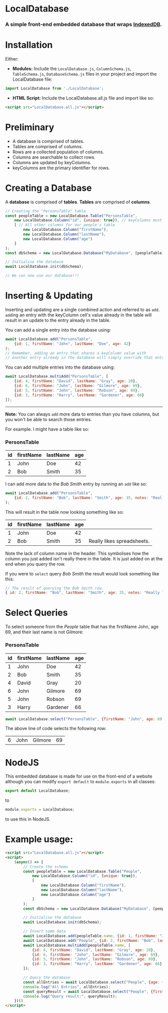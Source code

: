 # LocalDatabase
<h3>A simple front-end embedded database that wraps <a href="https://developer.mozilla.org/en-US/docs/Web/API/IndexedDB_API">IndexedDB</a>.</h3>

# Installation
Either:
- **Modules:** Include the `LocalDatabase.js`, `ColumnSchema.js`, `TableSchema.js`, `DatabaseSchema.js` files in your project and import the LocalDatabase file: 
```js
import LocalDatabase from './LocalDatabase';
```
-  **HTML Script:** Include the LocalDatabase.all.js file and import like so:
```html
<script src="LocalDatabase.all.js"></script>
```

# Preliminary

- A database is comprised of tables.
- Tables are comprised of columns.
- Rows are a collected population of columns.
- Columns are searchable to collect rows.
- Columns are updated by keyColumns.
- keyColumns are the primary identifier for rows.

# Creating a Database

A **database** is comprised of **tables**.
**Tables** are comprised of **columns**.

```js
// Creating the "PersonsTable" table
const peopleTable = new LocalDatabase.Table("PersonsTable", 
    new LocalDatabase.Column("id", {unique: true}), // keyColumns must not allow duplicates! {unique: true} is not necessary but HIGHLY recommended!
    [ // All other columns for our people's table
        new LocalDatabase.Column("firstName"), 
        new LocalDatabase.Column("lastName"),
        new LocalDatabase.Column("age")
    ]
);
const dbSchema = new LocalDatabase.Database("MyDatabase", [peopleTable]); // Creating the database schema

// Initialise the database
await LocalDatabase.init(dbSchema);

// We can now use our database!!!

```

# Inserting & Updating

Inserting and updating are a single combined action and referred to as `add`. `add`ing an entry with the keyColumn cell's value already in the table will result in an update to the entry already in the table.

You can add a single entry into the database using:

```js
await LocalDatabase.add("PersonsTable", 
    {id: 1, firstName: "John", lastName: "Doe", age: 42}
);
// Remember, adding an entry that shares a keyColumn value with 
// another entry already in the database will simply override that entry!
```

You can add multiple entries into the database using:

```js
await LocalDatabase.multiAdd("PersonsTable", [
    {id: 4, firstName: "David", lastName: "Gray", age: 20},
    {id: 6, firstName: "John", lastName: "Gilmore", age: 69},
    {id: 5, firstName: "John", lastName: "Robson", age: 69},
    {id: 3, firstName: "Harry", lastName: "Gardener", age: 66}
]);
```

<hr>

**Note:** You can always `add` more data to entries than you have columns, but you won't be able to search those entries.

For example. I might have a table like so:

<h3>PersonsTable</h3>

<table>
    <thead>
        <tr>
            <th>id</th>
            <th>firstName</th>
            <th>lastName</th>
            <th>age</th>
        </tr>
    </thead>
    <tbody>
        <tr>
            <td>1</td>
            <td>John</td>
            <td>Doe</td>
            <td>42</td>
        </tr>
        <tr>
            <td>2</td>
            <td>Bob</td>
            <td>Smith</td>
            <td>35</td>
        </tr>
    </tbody>
</table>

I can add more data to the *Bob Smith* entry by running an `add` like so:

```js
await LocalDatabase.add("PersonsTable", 
    {id: 2, firstName: "Bob", lastName: "Smith", age: 35, notes: "Really likes spreadsheets."}
);
```

This will result in the table now looking something like so:

<table>
    <thead>
        <tr>
            <th>id</th>
            <th>firstName</th>
            <th>lastName</th>
            <th>age</th>
        </tr>
    </thead>
    <tbody>
        <tr>
            <td>1</td>
            <td>John</td>
            <td>Doe</td>
            <td>42</td>
        </tr>
        <tr>
            <td>2</td>
            <td>Bob</td>
            <td>Smith</td>
            <td>35</td>
            <td>Really likes spreadsheets.</td>
        </tr>
    </tbody>
</table>

Note the lack of column name in the header. This symbolises how the column you just added isn't really there in the table. It is just added on at the end when you query the row.

If you were to `select` query *Bob Smith* the result would look something like this:

```js
// The result of querying the Bob Smith row.
{ id: 2, firstName: "Bob", lastName: "Smith", age: 35, notes: "Really likes spreadsheets." }
```

# Select Queries
To select someone from the *People* table that has the firstName John, age 69, and their last name is not Gilmore:

<h3>PersonsTable</h3>

<table>
    <thead>
        <tr>
            <th>id</th>
            <th>firstName</th>
            <th>lastName</th>
            <th>age</th>
        </tr>
    </thead>
    <tbody>
        <tr>
            <td>1</td>
            <td>John</td>
            <td>Doe</td>
            <td>42</td>
        </tr>
        <tr>
            <td>2</td>
            <td>Bob</td>
            <td>Smith</td>
            <td>35</td>
        </tr>
        <tr>
            <td>4</td>
            <td>David</td>
            <td>Gray</td>
            <td>20</td>
        </tr>
        <tr>
            <td>6</td>
            <td>John</td>
            <td>Gilmore</td>
            <td>69</td>
        </tr>
        <tr>
            <td>5</td>
            <td>John</td>
            <td>Robson</td>
            <td>69</td>
        </tr>
        <tr>
            <td>3</td>
            <td>Harry</td>
            <td>Gardener</td>
            <td>66</td>
        </tr>
    </tbody>
</table>

```js
await LocalDatabase.select("PersonsTable", {firstName: "John", age: 69, lastName: {$ne: "Gilmore"}});
```
The above line of code selects the following row:

<table>
    <tbody>
        <tr>
            <td>6</td>
            <td>John</td>
            <td>Gilmore</td>
            <td>69</td>
        </tr>
    </tbody>
</table>



# NodeJS

This embedded database is made for use on the front-end of a website although you can modify `export default` to `module.exports` in all classes:
```js
export default LocalDatabase;
```
to 
```js
module.exports = LocalDatabase;
``` 
to use this in NodeJS.

# Example usage:
```html
<script src="LocalDatabase.all.js"></script>
<script>
    (async() => {
        // Create the schema
        const peopleTable = new LocalDatabase.Table("People", 
            new LocalDatabase.Column("id", {unique: true}),
            [
                new LocalDatabase.Column("firstName"),
                new LocalDatabase.Column("lastName"),
                new LocalDatabase.Column("age")
            ]
        );
        const dbSchema = new LocalDatabase.Database("MyDatabase", [peopleTable]);

        // Initialise the database
        await LocalDatabase.init(dbSchema);

        // Insert some data
        await LocalDatabase.add(peopleTable.name, {id: 1, firstName: "John", lastName: "Doe", age: 42});
        await LocalDatabase.add("People", {id: 2, firstName: "Bob", lastName: "Smith", age: 35});
        await LocalDatabase.multiAdd(peopleTable.name, [
            {id: 4, firstName: "David", lastName: "Gray", age: 20},
            {id: 6, firstName: "John", lastName: "Gilmore", age: 69},
            {id: 5, firstName: "John", lastName: "Robson", age: 69},
            {id: 3, firstName: "Harry", lastName: "Gardener", age: 66}
        ]);

        // Query the database
        const allEntries = await LocalDatabase.select("People", {age: {$gt: 0}});
        console.log("All Entries", allEntries);
        const queryResult = await LocalDatabase.select("People", {firstName: "John", age: 69, lastName: {$ne: "Gilmore"}});
        console.log("Query result:", queryResult);
    })()
</script>
```
